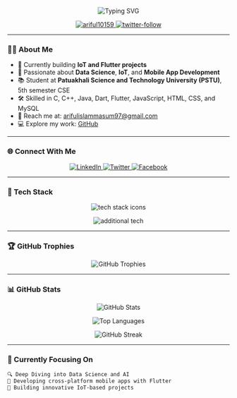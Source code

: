<!-- Animated Typing Header -->
<p align="center">
  <img src="https://readme-typing-svg.demolab.com?font=Fira+Code&duration=4000&pause=1000&center=true&width=535&lines=Hi+%F0%9F%91%8B%2C+I'm+Ariful+Islam+Masum;A+Tech-Enthusiast+%F0%9F%92%BB;Flutter+%7C+C%2B%2B+%7C+Data+Science;Always+Learning+%F0%9F%93%9A" alt="Typing SVG" />
</p>

<p align="center">
  <a href="https://github.com/ariful10159">
    <img src="https://komarev.com/ghpvc/?username=ariful10159&label=Profile+views&color=0e75b6&style=flat" alt="ariful10159" />
  </a>
  <a href="https://twitter.com/your_twitter_here">
    <img src="https://img.shields.io/twitter/follow/your_twitter_here?logo=twitter&style=flat-square" alt="twitter-follow" />
  </a>
</p>

---

### 👨‍💻 About Me

- 🔭 Currently building **IoT and Flutter projects**  
- 🧠 Passionate about **Data Science**, **IoT**, and **Mobile App Development**  
- 📚 Student at **Patuakhali Science and Technology University (PSTU)**, 5th semester CSE  
- 🛠️ Skilled in C, C++, Java, Dart, Flutter, JavaScript, HTML, CSS, and MySQL  
- 📧 Reach me at: [arifulislammasum97@gmail.com](mailto:arifulislammasum97@gmail.com)  
- 💻 Explore my work: [GitHub](https://github.com/ariful10159)  

---

### 🌐 Connect With Me

<p align="center">
  <a href="https://www.linkedin.com/in/ariful-islam-masum-301465318/">
    <img src="https://skillicons.dev/icons?i=linkedin" alt="LinkedIn" />
  </a>
  <a href="https://twitter.com/your_twitter_here">
    <img src="https://skillicons.dev/icons?i=twitter" alt="Twitter" />
  </a>
  <a href="https://facebook.com/your_facebook_here">
    <img src="https://skillicons.dev/icons?i=facebook" alt="Facebook" />
  </a>
</p>

---

### 🚀 Tech Stack

<p align="center">
  <img src="https://skillicons.dev/icons?i=flutter,dart,java,cpp,c,mysql,html,css,js,git" alt="tech stack icons" />
</p>

<p align="center">
  <img src="https://skillicons.dev/icons?i=arduino,vscode,pandas,seaborn" alt="additional tech" />
</p>

---

### 🏆 GitHub Trophies

<p align="center">
  <img src="https://github-profile-trophy.vercel.app/?username=ariful10159&theme=gruvbox&row=2&column=3" alt="GitHub Trophies" />
</p>

---

### 📊 GitHub Stats

<p align="center">
  <img src="https://github-readme-stats.vercel.app/api?username=ariful10159&show_icons=true&theme=radical&rank_icon=github" alt="GitHub Stats" />
</p>

<p align="center">
  <img src="https://github-readme-stats.vercel.app/api/top-langs/?username=ariful10159&layout=compact&theme=radical" alt="Top Languages" />
</p>

<p align="center">
  <img src="https://github-readme-streak-stats.herokuapp.com/?user=ariful10159&theme=radical" alt="GitHub Streak" />
</p>

---

### 🎯 Currently Focusing On

```txt
🔍 Deep Diving into Data Science and AI
📱 Developing cross-platform mobile apps with Flutter
🚀 Building innovative IoT-based projects
